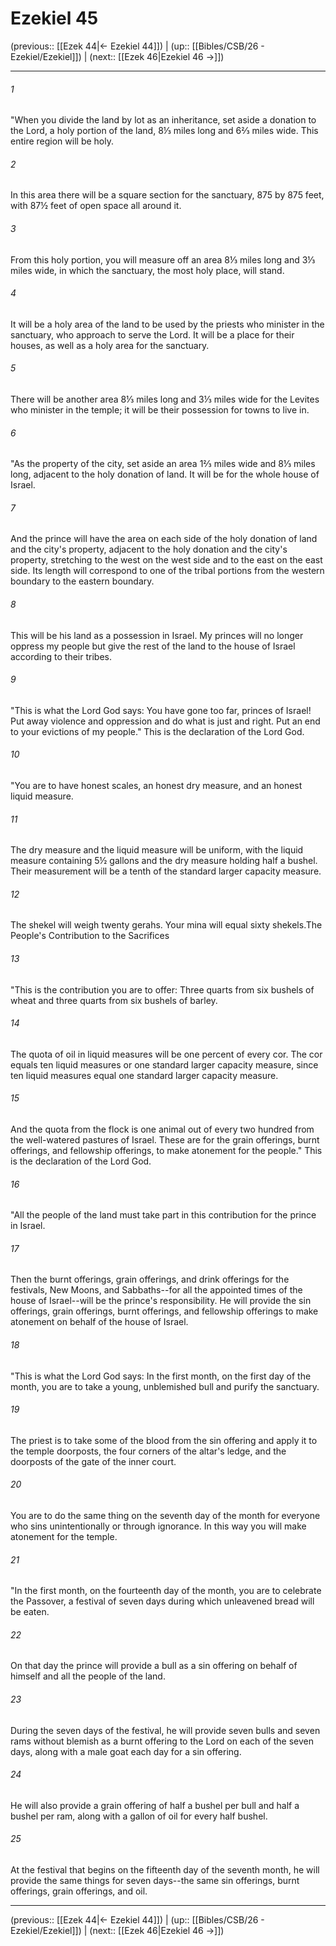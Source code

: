 # Ezekiel 45

(previous:: [[Ezek 44|← Ezekiel 44]]) | (up:: [[Bibles/CSB/26 - Ezekiel/Ezekiel]]) | (next:: [[Ezek 46|Ezekiel 46 →]])

***


###### 1 
"When you divide the land by lot as an inheritance, set aside a donation to the Lord, a holy portion of the land, 8⅓ miles long and 6⅔ miles wide. This entire region will be holy. 

###### 2 
In this area there will be a square section for the sanctuary, 875 by 875 feet, with 87½ feet of open space all around it. 

###### 3 
From this holy portion, you will measure off an area 8⅓ miles long and 3⅓ miles wide, in which the sanctuary, the most holy place, will stand. 

###### 4 
It will be a holy area of the land to be used by the priests who minister in the sanctuary, who approach to serve the Lord. It will be a place for their houses, as well as a holy area for the sanctuary. 

###### 5 
There will be another area 8⅓ miles long and 3⅓ miles wide for the Levites who minister in the temple; it will be their possession for towns to live in. 

###### 6 
"As the property of the city, set aside an area 1⅔ miles wide and 8⅓ miles long, adjacent to the holy donation of land. It will be for the whole house of Israel. 

###### 7 
And the prince will have the area on each side of the holy donation of land and the city's property, adjacent to the holy donation and the city's property, stretching to the west on the west side and to the east on the east side. Its length will correspond to one of the tribal portions from the western boundary to the eastern boundary. 

###### 8 
This will be his land as a possession in Israel. My princes will no longer oppress my people but give the rest of the land to the house of Israel according to their tribes. 

###### 9 
"This is what the Lord God says: You have gone too far, princes of Israel! Put away violence and oppression and do what is just and right. Put an end to your evictions of my people." This is the declaration of the Lord God. 

###### 10 
"You are to have honest scales, an honest dry measure, and an honest liquid measure. 

###### 11 
The dry measure and the liquid measure will be uniform, with the liquid measure containing 5½ gallons and the dry measure holding half a bushel. Their measurement will be a tenth of the standard larger capacity measure. 

###### 12 
The shekel will weigh twenty gerahs. Your mina will equal sixty shekels.The People's Contribution to the Sacrifices 

###### 13 
"This is the contribution you are to offer: Three quarts from six bushels of wheat and three quarts from six bushels of barley. 

###### 14 
The quota of oil in liquid measures will be one percent of every cor. The cor equals ten liquid measures or one standard larger capacity measure, since ten liquid measures equal one standard larger capacity measure. 

###### 15 
And the quota from the flock is one animal out of every two hundred from the well-watered pastures of Israel. These are for the grain offerings, burnt offerings, and fellowship offerings, to make atonement for the people." This is the declaration of the Lord God. 

###### 16 
"All the people of the land must take part in this contribution for the prince in Israel. 

###### 17 
Then the burnt offerings, grain offerings, and drink offerings for the festivals, New Moons, and Sabbaths--for all the appointed times of the house of Israel--will be the prince's responsibility. He will provide the sin offerings, grain offerings, burnt offerings, and fellowship offerings to make atonement on behalf of the house of Israel. 

###### 18 
"This is what the Lord God says: In the first month, on the first day of the month, you are to take a young, unblemished bull and purify the sanctuary. 

###### 19 
The priest is to take some of the blood from the sin offering and apply it to the temple doorposts, the four corners of the altar's ledge, and the doorposts of the gate of the inner court. 

###### 20 
You are to do the same thing on the seventh day of the month for everyone who sins unintentionally or through ignorance. In this way you will make atonement for the temple. 

###### 21 
"In the first month, on the fourteenth day of the month, you are to celebrate the Passover, a festival of seven days during which unleavened bread will be eaten. 

###### 22 
On that day the prince will provide a bull as a sin offering on behalf of himself and all the people of the land. 

###### 23 
During the seven days of the festival, he will provide seven bulls and seven rams without blemish as a burnt offering to the Lord on each of the seven days, along with a male goat each day for a sin offering. 

###### 24 
He will also provide a grain offering of half a bushel per bull and half a bushel per ram, along with a gallon of oil for every half bushel. 

###### 25 
At the festival that begins on the fifteenth day of the seventh month, he will provide the same things for seven days--the same sin offerings, burnt offerings, grain offerings, and oil.

***

(previous:: [[Ezek 44|← Ezekiel 44]]) | (up:: [[Bibles/CSB/26 - Ezekiel/Ezekiel]]) | (next:: [[Ezek 46|Ezekiel 46 →]])
